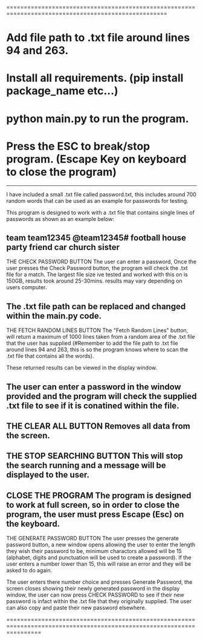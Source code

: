 ====================================================================================================
# Add file path to .txt file around lines 94 and 263.
# Install all requirements. (pip install package_name etc...)
# python main.py to run the program.
# Press the ESC to break/stop program. (Escape Key on keyboard to close the program)
------------------------------------------------------------------------------------
I have included a small .txt file called password.txt, this includes around 700 random words that can be used as an example for passwords for testing.

This program is designed to work with a .txt file that contains single lines of passwords as shown as an example below:

team
team12345
@team12345#
football
house
party
friend
car
church
sister
------------------------------------------------------------------------------------
THE CHECK PASSWORD BUTTON
The user can enter a password, Once the user presses the Check Password button, the program will check the .txt file for a match. The largest file size ive tested and worked with this on is 150GB, results took around 25-30mins. results may vary depending on users computer.

The .txt file path can be replaced and changed within the main.py code. 
-------------------------------------------------------------------------------------
THE FETCH RANDOM LINES BUTTON
The "Fetch Random Lines" button, will return a maximum of 1000 lines taken from a random area of the .txt file that the user has supplied (#Remember to add the file path to .txt file around lines 94 and 263, this is so the program knows where to scan the .txt file that contains all the words).

These returned results can be viewed in the display window.

The user can enter a password in the window provided and the program will check the supplied .txt file to see if it is conatined within the file.
--------------------------------------------------------------------------------------
THE CLEAR ALL BUTTON
Removes all data from the screen.
--------------------------------------------------------------------------------------
THE STOP SEARCHING BUTTON
This will stop the search running and a message will be displayed to the user.
--------------------------------------------------------------------------------------
CLOSE THE PROGRAM
The program is designed to work at full screen, so in order to close the program, the user must press Escape (Esc) on the keyboard.
--------------------------------------------------------------------------------------
THE GENERATE PASSWORD BUTTON
The user presses the generate password button, a new window opens allowing the user to enter the length they wish their password to be, minimum charactors allowed will be 15 (alphabet, digits and punctuation will be used to create a password). If the user enters a number lower than 15, this will raise an error and they will be asked to do again.

The user enters there number choice and presses Generate Password, the screen closes showing their newly generated password in the display window, the user can now press CHECK PASSWORD to see if their new password is infact within the .txt file that they originally supplied. The user can also copy and paste their new password elsewhere.

======================================================================================================================
